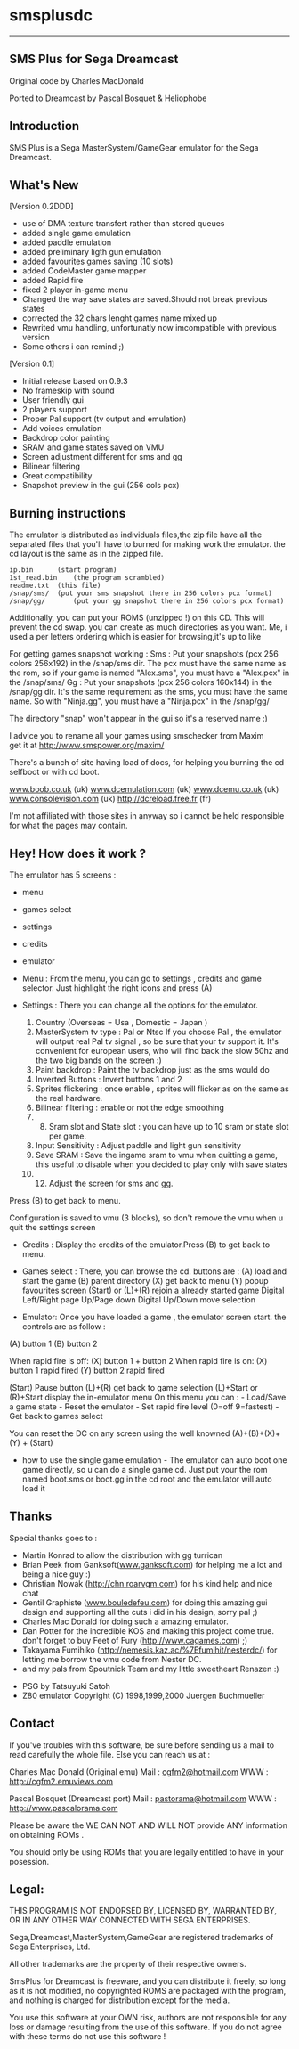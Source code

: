 # smsplusdc
----------------------------------------------------------------------------
 SMS Plus for Sega Dreamcast
 ----------------------------------------------------------------------------

 Original code by
 Charles MacDonald

 Ported to Dreamcast by
 Pascal Bosquet & Heliophobe
 
 Introduction
 ------------

 SMS Plus is a Sega MasterSystem/GameGear emulator for the Sega Dreamcast.

 
 What's New
 ----------

 [Version 0.2DDD]
 - use of DMA texture transfert rather than stored queues
 - added single game emulation
 - added paddle emulation 
 - added preliminary ligth gun emulation
 - added favourites games saving (10 slots)
 - added CodeMaster game mapper
 - added Rapid fire
 - fixed 2 player in-game menu
 - Changed the way save states are saved.Should not break previous states
 - corrected the 32 chars lenght games name mixed up
 - Rewrited vmu handling, unfortunatly now imcompatible with previous version
 - Some others i can remind ;)

 [Version 0.1]

 - Initial release based on 0.9.3
 - No frameskip with sound
 - User friendly gui
 - 2 players support
 - Proper Pal support (tv output and emulation)
 - Add voices emulation
 - Backdrop color painting
 - SRAM and game states saved on VMU
 - Screen adjustment different for sms and gg
 - Bilinear filtering 
 - Great compatibility
 - Snapshot preview in the gui (256 cols pcx)


 Burning instructions
 --------------------
 
 The emulator is distributed as individuals files,the zip file have all the 
 separated files that you'll have to burned for making work the emulator. 
 the cd layout is the same as in the zipped file.

	ip.bin		(start program)
	1st_read.bin	(the program scrambled)
	readme.txt	(this file)
	/snap/sms/	(put your sms snapshot there in 256 colors pcx format)
	/snap/gg/       (put your gg snapshot there in 256 colors pcx format)
	
 Additionally, you can put your ROMS (unzipped !) on this CD.
 This will prevent the cd swap. you can create as much directories as you want.
 Me, i used a per letters ordering which is easier for browsing,it's up to like
 
 For getting games snapshot working :
 Sms : 	Put your snapshots (pcx 256 colors 256x192) in the /snap/sms dir.
 	The pcx must have the same name as the rom, so if your game is named
 	"Alex.sms", you must have a "Alex.pcx" in the /snap/sms/
 Gg :	Put your snapshots (pcx 256 colors 160x144) in the /snap/gg dir.
 	It's the same requirement as the sms, you must have the same name.
 	So with "Ninja.gg", you must have a "Ninja.pcx" in the /snap/gg/

 The directory "snap" won't appear in the gui so it's a reserved name :)

 I advice you to rename all your games using smschecker from Maxim  
 get it at http://www.smspower.org/maxim/

 There's a bunch of site having load of docs, for helping you burning the cd
 selfboot or with cd boot.
 
 www.boob.co.uk (uk)
 www.dcemulation.com (uk)
 www.dcemu.co.uk (uk)
 www.consolevision.com (uk)
 http://dcreload.free.fr (fr)

 I'm not affiliated with those sites in anyway so i cannot be held responsible
 for what the pages may contain. 
 
 Hey! How does it work ?
 -----------------------
 
 The emulator has 5 screens : 
 - menu
 - games select
 - settings
 - credits
 - emulator
 
 - Menu :
 From the menu, you can go to settings , credits and game selector. Just highlight 
 the right icons and press (A)
 
 - Settings : 
 There you can change all the options for the emulator.
 	1) Country (Overseas = Usa , Domestic = Japan )
 	2) MasterSystem tv type : Pal or Ntsc 
 		If you choose Pal , the emulator will output real Pal
 		tv signal , so be sure that your tv support it.
 		It's convenient for european users, who will find back
 		the slow 50hz and the two big bands on the screen :)
 	3) Paint backdrop : Paint the tv backdrop just as the sms would do
 	4) Inverted Buttons : Invert buttons 1 and 2
 	5) Sprites flickering : once enable , sprites will flicker as on the same as
 	   the real hardware.
 	6) Bilinear filtering : enable or not the edge smoothing 
 	7) 8) Sram slot and State slot : you can have up to 10 sram or state slot per
 	      game.
	9) Input Sensitivity : Adjust paddle and light gun sensitivity
	10) Save SRAM : Save the ingame sram to vmu when quitting a game, this
	    useful to disable when you decided to play only with save states
 	11) 12) Adjust the screen for sms and gg.

 Press (B) to get back to menu.
 
 Configuration is saved to vmu (3 blocks), so don't remove the vmu when u quit the
 settings screen
 
 - Credits :
 Display the credits of the emulator.Press (B) to get back to menu.
 
 - Games select :
 There, you can browse the cd. buttons are :
 (A)				load and start the game
 (B) 				parent directory
 (X)				get back to menu
 (Y)				popup favourites screen
 (Start) or (L)+(R)		rejoin a already started game
 Digital Left/Right page Up/Page down
 Digital Up/Down    move selection 
 
 - Emulator:
 Once you have loaded a game , the emulator screen start.
 the controls are as follow :
 
 (A) 				button 1
 (B)				button 2
 
 When rapid fire is off:
	(X)			button 1 + button 2
 When rapid fire is on:	
	(X)			button 1 rapid fired
	(Y)			button 2 rapid fired
	
 (Start)			Pause button
 (L)+(R)			get back to game selection
 (L)+Start or (R)+Start		display the in-emulator menu
 				On this menu you can :
 					- Load/Save a game state
 					- Reset the emulator
 					- Set rapid fire level (0=off 9=fastest)
 					- Get back to games select	

 You can reset the DC on any screen using the well knowned (A)+(B)+(X)+(Y) + (Start)

 - how to use the single game emulation -
 The emulator can auto boot one game directly, so u can do a single game cd.
 Just put your the rom named boot.sms or boot.gg in the cd root and the emulator
 will auto load it
	 		

 Thanks
 ------
 
 Special thanks goes to :
 - Martin Konrad to allow the distribution with gg turrican
 - Brian Peek from Ganksoft(www.ganksoft.com) for helping me a lot and
   being a nice guy :)
 - Christian Nowak (http://chn.roarvgm.com) for his kind help and nice chat
 - Gentil Graphiste (www.bouledefeu.com) for doing this amazing gui design
   and supporting all the cuts i did in his design, sorry pal ;)
 - Charles Mac Donald for doing such a amazing emulator.
 - Dan Potter for the incredible KOS and making this project come true.
   don't forget to buy Feet of Fury (http://www.cagames.com) ;)
 - Takayama Fumihiko (http://nemesis.kaz.ac/%7Efumihit/nesterdc/)
   for letting me borrow the vmu code from Nester DC.
 - and my pals from Spoutnick Team and my little sweetheart Renazen :)

 * PSG by Tatsuyuki Satoh
 * Z80 emulator  Copyright (C) 1998,1999,2000 Juergen Buchmueller

 Contact
 -------

 If you've troubles with this software, be sure before sending us a mail
 to read carefully the whole file. Else you can reach us at :

 Charles Mac Donald (Original emu)
 Mail : cgfm2@hotmail.com
 WWW  : http://cgfm2.emuviews.com

 Pascal Bosquet (Dreamcast port)
 Mail : pastorama@hotmail.com
 WWW  : http://www.pascalorama.com

 Please be aware the WE CAN NOT AND WILL NOT provide ANY
 information on obtaining ROMs .

 You should only be using ROMs that you are legally entitled to have in your
 posession.


 Legal:
 ------

 THIS PROGRAM IS NOT ENDORSED BY, LICENSED BY, WARRANTED BY, OR IN ANY OTHER
 WAY CONNECTED WITH SEGA ENTERPRISES.

 Sega,Dreamcast,MasterSystem,GameGear are registered trademarks
 of Sega Enterprises, Ltd.

 All other trademarks are the property of their respective owners.

 SmsPlus for Dreamcast is freeware, and you can distribute it freely, so long 
 as it is not modified, no copyrighted ROMS are packaged with the program,
 and nothing is charged for distribution except for the media.

 You use this software at your OWN risk, authors are not responsible for any
 loss or damage resulting from the use of this software.
If you do not agree with these terms do not use this software !

